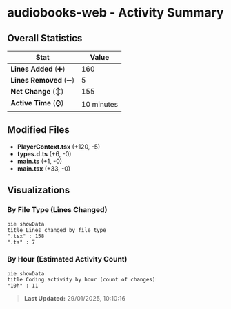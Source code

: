 # audiobooks-web - Activity Summary 

## Overall Statistics

| Stat                   | Value                                                             |
| ---------------------- | ----------------------------------------------------------------- |
| **Lines Added** (➕)   | 160                                          |
| **Lines Removed** (➖) | 5                                        |
| **Net Change** (↕)    | 155                |
| **Active Time** (⌚)   | 10 minutes |


## Modified Files
- **PlayerContext.tsx** (+120, -5)
- **types.d.ts** (+6, -0)
- **main.ts** (+1, -0)
- **main.tsx** (+33, -0)

## Visualizations

### By File Type (Lines Changed)

```mermaid
pie showData
title Lines changed by file type
".tsx" : 158
".ts" : 7
```

### By Hour (Estimated Activity Count)

```mermaid
pie showData
title Coding activity by hour (count of changes)
"10h" : 11
```


> **Last Updated:** 29/01/2025, 10:10:16